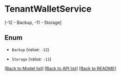 # TenantWalletService
[-12 - Backup, -11 - Storage]

## Enum

* `Backup` (value: `-12`)

* `Storage` (value: `-11`)

[[Back to Model list]](../README.md#documentation-for-models) [[Back to API list]](../README.md#documentation-for-api-endpoints) [[Back to README]](../README.md)


